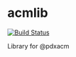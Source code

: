 acmlib
======

[![Build Status](https://travis-ci.org/pdxacm/acmlib-py.png?branch=master)](https://travis-ci.org/pdxacm/acmlib-py)

Library for @pdxacm

